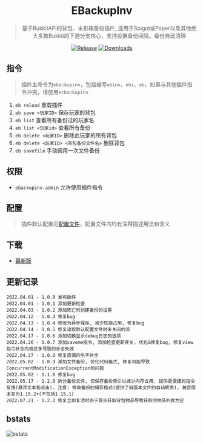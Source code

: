 <div align="center">

# EBackupInv

> 基于BukkitAPI的背包、末影箱备份插件, 适用于Spigot或Paper以及其他绝大多数Bukkit的下游分支核心，支持设置备份间隔，备份自动清理

[![Release](https://img.shields.io/github/v/release/4o4E/EBackupInv?label=Release)](https://github.com/4o4E/EBackupInv/releases/latest)
[![Downloads](https://img.shields.io/github/downloads/4o4E/EBackupInv/total?label=Download)](https://github.com/4o4E/EBackupInv/releases)

</div>

## 指令

> 插件主命令为`ebackupinv`，包括缩写`ebinv`、`ebi`、`eb`，如果与其他插件指令冲突，请使用`ecbackupinv`
1. `eb reload` 重载插件
2. `eb save <玩家ID>` 保存玩家的背包
3. `eb list` 查看所有备份过的玩家名
4. `eb list <玩家id>` 查看所有备份
5. `eb delete <玩家ID>` 删除此玩家的所有背包
6. `eb delete <玩家ID> <背包备份文件名>` 删除背包
7. `eb savefile` 手动调用一次文件备份

## 权限

- `ebackupinv.admin` 允许使用插件指令

## 配置

> 插件默认配置见[配置文件](src/main/resources/config.yml)，配置文件内均有注释描述用法和含义

## 下载

- [最新版](https://github.com/4o4E/EBackupInv/releases/latest)

## 更新记录

```
2022.04.01 - 1.0.0 发布插件
2022.04.01 - 1.0.1 添加更新检查
2022.04.03 - 1.0.2 添加死亡时创建备份的设置
2022.04.12 - 1.0.3 修复bug
2022.04.13 - 1.0.4 修改为异步保存, 减少性能占用, 修复bug
2022.04.14 - 1.0.5 修复读取默认配置文件时未关闭的流
2022.04.17 - 1.0.6 添加切换显示debug日志的选项
2022.04.26 - 1.0.7 添加saveme指令, 添加检查更新开关, 优化&修复bug, 修复view指令补全内容过多导致的补全失效
2022.04.27 - 1.0.8 修复遗漏的名字补全
2022.05.02 - 1.0.9 添加文件备份, 优化代码格式, 修复可能导致ConcurrentModificationException的问题
2022.05.02 - 1.1.0 修复bug
2022.05.17 - 1.2.0 拆分备份文件, 仅保存备份索引以减少内存占用. 提供更便捷的指令反馈(悬浮文本和点击). 注意: 修改备份的储存格式(提供了旧版本文件的自动转换), 兼容版本变为1.15.2+(不包括1.15.1)
2022.07.21 - 1.2.2 修复立即复活时由于异步获取背包物品导致获取的物品列表为空
```

## bstats

![bstats](https://bstats.org/signatures/bukkit/EBackupInv.svg)

